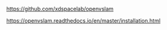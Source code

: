 https://github.com/xdspacelab/openvslam

https://openvslam.readthedocs.io/en/master/installation.html